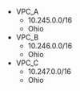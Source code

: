 - VPC_A
    - 10.245.0.0/16
    - Ohio
- VPC_B
    - 10.246.0.0/16
    - Ohio
- VPC_C
    - 10.247.0.0/16
    - Ohio

